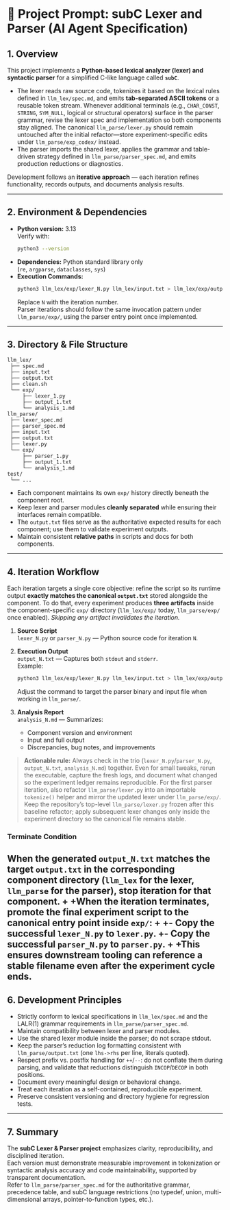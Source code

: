 # 🧩 Project Prompt: subC Lexer and Parser (AI Agent Specification)

## 1. Overview

This project implements a **Python-based lexical analyzer (lexer) and syntactic parser** for a simplified C-like language called **`subC`**.  

- The lexer reads raw source code, tokenizes it based on the lexical rules defined in `llm_lex/spec.md`, and emits **tab-separated ASCII tokens** or a reusable token stream. Whenever additional terminals (e.g., `CHAR_CONST`, `STRING`, `SYM_NULL`, logical or structural operators) surface in the parser grammar, revise the lexer spec and implementation so both components stay aligned. The canonical `llm_parse/lexer.py` should remain untouched after the initial refactor—store experiment-specific edits under `llm_parse/exp_codex/` instead.  
- The parser imports the shared lexer, applies the grammar and table-driven strategy defined in `llm_parse/parser_spec.md`, and emits production reductions or diagnostics.

Development follows an **iterative approach** — each iteration refines functionality, records outputs, and documents analysis results.

---

## 2. Environment & Dependencies

- **Python version:** 3.13  
  Verify with:
  ```bash
  python3 --version
  ```
- **Dependencies:** Python standard library only  
  (`re`, `argparse`, `dataclasses`, `sys`)
- **Execution Commands:**
  ```bash
  python3 llm_lex/exp/lexer_N.py llm_lex/input.txt > llm_lex/exp/output_N.txt 2>&1
  ```
  Replace `N` with the iteration number.  
Parser iterations should follow the same invocation pattern under `llm_parse/exp/`, using the parser entry point once implemented.

---

## 3. Directory & File Structure

```
llm_lex/
 ├── spec.md
 ├── input.txt
 ├── output.txt
 ├── clean.sh
 └── exp/
     ├── lexer_1.py
     ├── output_1.txt
     └── analysis_1.md
llm_parse/
 ├── lexer_spec.md
 ├── parser_spec.md
 ├── input.txt
 ├── output.txt
 ├── lexer.py
 └── exp/
     ├── parser_1.py
     ├── output_1.txt
     └── analysis_1.md
test/
 └── ...
```

- Each component maintains its own `exp/` history directly beneath the component root.
- Keep lexer and parser modules **cleanly separated** while ensuring their interfaces remain compatible.
- The `output.txt` files serve as the authoritative expected results for each component; use them to validate experiment outputs.
- Maintain consistent **relative paths** in scripts and docs for both components.

---

## 4. Iteration Workflow

Each iteration targets a single core objective: refine the script so its runtime output **exactly matches the canonical `output.txt`** stored alongside the component. To do that, every experiment produces **three artifacts** inside the component-specific `exp/` directory (`llm_lex/exp/` today, `llm_parse/exp/` once enabled). *Skipping any artifact invalidates the iteration.*

1. **Source Script**  
   `lexer_N.py` or `parser_N.py` — Python source code for iteration `N`.

2. **Execution Output**  
   `output_N.txt` — Captures both `stdout` and `stderr`.  
   Example:
   ```bash
   python3 llm_lex/exp/lexer_N.py llm_lex/input.txt > llm_lex/exp/output_N.txt 2>&1
   ```
   Adjust the command to target the parser binary and input file when working in `llm_parse/`.

3. **Analysis Report**  
   `analysis_N.md` — Summarizes:
   - Component version and environment
   - Input and full output
   - Discrepancies, bug notes, and improvements

> **Actionable rule:** Always check in the trio (`lexer_N.py`/`parser_N.py`, `output_N.txt`, `analysis_N.md`) together. Even for small tweaks, rerun the executable, capture the fresh logs, and document what changed so the experiment ledger remains reproducible.
> For the first parser iteration, also refactor `llm_parse/lexer.py` into an importable `tokenize()` helper and mirror the updated lexer under `llm_parse/exp/`. Keep the repository’s top-level `llm_parse/lexer.py` frozen after this baseline refactor; apply subsequent lexer changes only inside the experiment directory so the canonical file remains stable.


### Terminate Condition
When the generated `output_N.txt` matches the target `output.txt` in the corresponding component directory (`llm_lex` for the lexer, `llm_parse` for the parser), stop iteration for that component.
+
+When the iteration terminates, promote the final experiment script to the canonical entry point inside `exp/`:
+
+- Copy the successful `lexer_N.py` to `lexer.py`.
+- Copy the successful `parser_N.py` to `parser.py`.
+
+This ensures downstream tooling can reference a stable filename even after the experiment cycle ends.
---

## 6. Development Principles

- Strictly conform to lexical specifications in `llm_lex/spec.md` and the LALR(1) grammar requirements in `llm_parse/parser_spec.md`.
- Maintain compatibility between lexer and parser modules.
- Use the shared lexer module inside the parser; do not scrape stdout.
- Keep the parser’s reduction log formatting consistent with `llm_parse/output.txt` (one `lhs->rhs` per line, literals quoted).
- Respect prefix vs. postfix handling for `++`/`--`: do not conflate them during parsing, and validate that reductions distinguish `INCOP`/`DECOP` in both positions.
- Document every meaningful design or behavioral change.
- Treat each iteration as a self-contained, reproducible experiment.
- Preserve consistent versioning and directory hygiene for regression tests.

---

## 7. Summary

The **subC Lexer & Parser project** emphasizes clarity, reproducibility, and disciplined iteration.  
Each version must demonstrate measurable improvement in tokenization or syntactic analysis accuracy and code maintainability, supported by transparent documentation.  
Refer to `llm_parse/parser_spec.md` for the authoritative grammar, precedence table, and subC language restrictions (no typedef, union, multi-dimensional arrays, pointer-to-function types, etc.).
